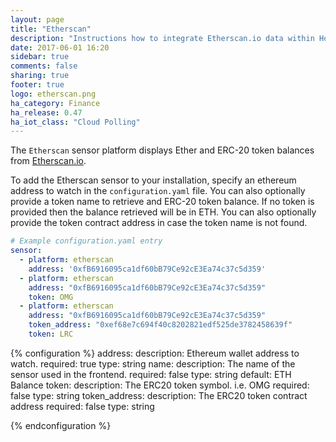```yaml
---
layout: page
title: "Etherscan"
description: "Instructions how to integrate Etherscan.io data within Home Assistant."
date: 2017-06-01 16:20
sidebar: true
comments: false
sharing: true
footer: true
logo: etherscan.png
ha_category: Finance
ha_release: 0.47
ha_iot_class: "Cloud Polling"
---
```



The `Etherscan` sensor platform displays Ether and ERC-20 token balances from [Etherscan.io](https://etherscan.io).

To add the Etherscan sensor to your installation, specify an ethereum address to watch in the `configuration.yaml` file.  You can also optionally provide a token name to retrieve and ERC-20 token balance.  If no token is provided then the balance retrieved will be in ETH.  You can also optionally provide the token contract address in case the token name is not found.

```yaml
# Example configuration.yaml entry
sensor:
  - platform: etherscan
    address: '0xfB6916095ca1df60bB79Ce92cE3Ea74c37c5d359'
  - platform: etherscan
    address: "0xfB6916095ca1df60bB79Ce92cE3Ea74c37c5d359"
    token: OMG
  - platform: etherscan
    address: "0xfB6916095ca1df60bB79Ce92cE3Ea74c37c5d359"
    token_address: "0xef68e7c694f40c8202821edf525de3782458639f"
    token: LRC
```

{% configuration %}
address:
  description: Ethereum wallet address to watch.
  required: true
  type: string
name:
  description: The name of the sensor used in the frontend.
  required: false
  type: string
  default: ETH Balance
token:
  description: The ERC20 token symbol. i.e. OMG
  required: false
  type: string
token_address:
  description: The ERC20 token contract address
  required: false
  type: string

{% endconfiguration %}

